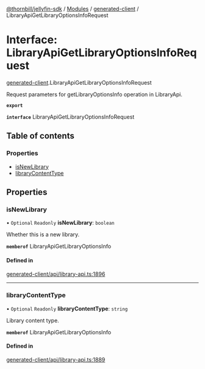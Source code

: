 [@thornbill/jellyfin-sdk](../README.md) / [Modules](../modules.md) / [generated-client](../modules/generated_client.md) / LibraryApiGetLibraryOptionsInfoRequest

# Interface: LibraryApiGetLibraryOptionsInfoRequest

[generated-client](../modules/generated_client.md).LibraryApiGetLibraryOptionsInfoRequest

Request parameters for getLibraryOptionsInfo operation in LibraryApi.

**`export`**

**`interface`** LibraryApiGetLibraryOptionsInfoRequest

## Table of contents

### Properties

- [isNewLibrary](generated_client.LibraryApiGetLibraryOptionsInfoRequest.md#isnewlibrary)
- [libraryContentType](generated_client.LibraryApiGetLibraryOptionsInfoRequest.md#librarycontenttype)

## Properties

### isNewLibrary

• `Optional` `Readonly` **isNewLibrary**: `boolean`

Whether this is a new library.

**`memberof`** LibraryApiGetLibraryOptionsInfo

#### Defined in

[generated-client/api/library-api.ts:1896](https://github.com/thornbill/jellyfin-sdk-typescript/blob/1142a3e/src/generated-client/api/library-api.ts#L1896)

___

### libraryContentType

• `Optional` `Readonly` **libraryContentType**: `string`

Library content type.

**`memberof`** LibraryApiGetLibraryOptionsInfo

#### Defined in

[generated-client/api/library-api.ts:1889](https://github.com/thornbill/jellyfin-sdk-typescript/blob/1142a3e/src/generated-client/api/library-api.ts#L1889)
